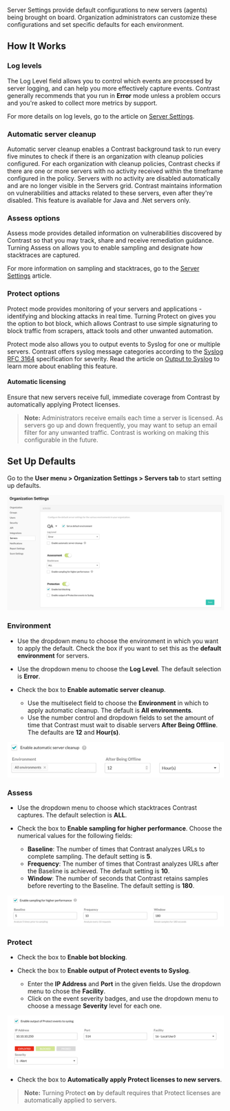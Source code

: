 <!--
title: "Server Defaults"
description: "Overview of server default settings"
tags: "Admin servers defaults organization settings sampling"
-->

Server Settings provide default configurations to new servers (agents) being brought on board. Organization administrators can customize these configurations and set specific defaults for each environment. 

## How It Works

### Log levels
The Log Level field allows you to control which events are processed by server logging, and can help you more effectively capture events. Contrast generally recommends that you run in **Error** mode unless a problem occurs and you're asked to collect more metrics by support.

For more details on log levels, go to the article on [Server Settings](user-servers.html#settings).

### Automatic server cleanup
Automatic server cleanup enables a Contrast background task to run every five minutes to check if there is an organization with cleanup policies configured. For each organization with cleanup policies, Contrast checks if there are one or more servers with no activity received within the timeframe configured in the policy. Servers with no activity are disabled automatically and are no longer visible in the Servers grid. Contrast maintains information on vulnerabilities and attacks related to these servers, even after they're disabled. This feature is available for Java and .Net servers only.

### Assess options
Assess mode provides detailed information on vulnerabilities discovered by Contrast so that you may track, share and receive remediation guidance. Turning Assess on allows you to enable sampling and designate how stacktraces are captured. 

For more information on sampling and stacktraces, go to the [Server Settings](user-servers.html#settings) article.

### Protect options
Protect mode provides monitoring of your servers and applications - identifying and blocking attacks in real time. Turning Protect on gives you the option to bot block, which allows Contrast to use simple signaturing to block traffic from scrapers, attack tools and other unwanted automation. 

Protect mode also allows you to output events to Syslog for one or multiple servers. Contrast offers syslog message categories according to the [Syslog RFC 3164](https://www.ietf.org/rfc/rfc3164.txt) specification for severity. Read the article on [Output to Syslog](user-servers.html#syslog) to learn more about enabling this feature.

#### Automatic licensing 

Ensure that new servers receive full, immediate coverage from Contrast by automatically applying Protect licenses.

>**Note:** Administrators receive emails each time a server is licensed. As servers go up and down frequently, you may want to setup an email filter for any unwanted traffic. Contrast is working on making this configurable in the future.

## Set Up Defaults

Go to the **User menu > Organization Settings > Servers tab** to start setting up defaults.

<a href="assets/images/Server-settings.png" rel="lightbox" title="Set up server defaults"><img class="thumbnail" src="assets/images/Server-settings.png"/></a>

### Environment 

* Use the dropdown menu to choose the environment in which you want to apply the default. Check the box if you want to set this as the **default environment** for servers.  

* Use the dropdown menu to choose the **Log Level**. The default selection is **Error**. 

* Check the box to **Enable automatic server cleanup**. 
	* Use the multiselect field to choose the **Environment** in which to apply automatic cleanup. The default is **All environments**.
	* Use the number control and dropdown fields to set the amount of time that Contrast must wait to disable servers **After Being Offline**. The defaults are **12** and **Hour(s)**. 

<a href="assets/images/Server_settings_automatic_cleanup.png" rel="lightbox" title="Set up automatic server cleanup"><img class="thumbnail" src="assets/images/Server_settings_automatic_cleanup.png"/></a>

### Assess

* Use the dropdown menu to choose which stacktraces Contrast captures. The default selection is **ALL**. 

* Check the box to **Enable sampling for higher performance**. Choose the numerical values for the following fields: 
	* **Baseline**: The number of times that Contrast analyzes URLs to complete sampling. The default setting is **5**. 
	* **Frequency**: The number of times that Contrast analyzes URLs after the Baseline is achieved. The default setting is **10**. 
	* **Window**: The number of seconds that Contrast retains samples before reverting to the Baseline. The default setting is **180**. 

<a href="assets/images/Server-defaults-sampling.png" rel="lightbox" title="Enable sampling"><img class="thumbnail" src="assets/images/Server-defaults-sampling.png"/></a>

### Protect

* Check the box to **Enable bot blocking**. 

* Check the box to **Enable output of Protect events to Syslog**. 
	* Enter the **IP Address** and **Port** in the given fields. Use the dropdown menu to chose the **Facility**. 
	* Click on the event severity badges, and use the dropdown menu to choose a message **Severity** level for each one. 

<a href="assets/images/Server-default-syslog.png" rel="lightbox" title="Configure output to Syslog"><img class="thumbnail" src="assets/images/Server-default-syslog.png"/></a>

* Check the box to **Automatically apply Protect licenses to new servers**.

>**Note:** Turning Protect **on** by default requires that Protect licenses are automatically applied to servers.

